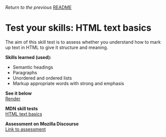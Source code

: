 <span><i>Return to the previous</i> <a href="https://github.com/alexandre-j-dev/MDN-Mozilla-Developer-Network-HTML/tree/HTML/Test%20your%20skills_%20HTML%20text%20basics"> README</a></span>

<h1>Test your skills: HTML text basics </h1>

<p> The aim of this skill test is to assess whether you understand how to mark up text in HTML to give it structure and meaning. </p>

<strong>Skills learned (used):</strong>
<ul>  
<li>Semantic headings</li>
<li>Paragraphs</li>
<li>Unordered and ordered lists</li>
<li>Markup appropriate words with strong and emphasis</li>  
</ul>

<strong>See it below</strong><br>
<a href="https://htmlpreview.github.io/?https://github.com/alexandre-j-dev/MDN-Mozilla-Developer-Network-HTML/blob/HTML/Test%20your%20skills_%20HTML%20text%20basics/index.html"> Render </a><br>

<strong>MDN skill tests</strong><br>
<a href="https://developer.mozilla.org/en-US/docs/Learn/HTML/Introduction_to_HTML/Test_your_skills:_HTML_text_basics"> HTML text basics </a>

<strong>Assessment on Mozilla Discourse</strong><br>
<a href="https://discourse.mozilla.org/t/assessment-wanted-for-html-text-basics-skill-test-1/106331">Link to assessment </a>
